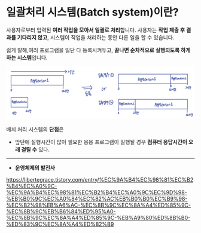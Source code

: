# 일괄처리 시스템(Batch system)이란?

사용자로부터 입력된 **여러 작업을 모아서 일괄로 처리**합니다. 사용자는 **작업 제출 후 결과를 기다리지 않고**, 시스템이 작업을 처리하는 동안 다른 일을 할 수 있습니다.

쉽게 말해,여러 프로그램을 일단 다 등록시켜두고, **끝나면 순차적으로 실행되도록 하게 하는 시스템**입니다.

![img.png](배치_시스템.png)

배치 처리 시스템의 **단점**은
- 앞단에 실행시간이 많이 필요한 응용 프로그램이 실행될 경우 **컴퓨터 응답시간이 오래 걸릴 수** 있다. 

___

- **운영체제의 발전사**

https://libertegrace.tistory.com/entry/%EC%9A%B4%EC%98%81%EC%B2%B4%EC%A0%9C-%EC%9A%B4%EC%98%81%EC%B2%B4%EC%A0%9C%EC%9D%98-%EB%B0%9C%EC%A0%84%EC%82%AC%EB%B0%B0%EC%B9%98-%EC%B2%98%EB%A6%AC-%EC%8B%9C%EC%8A%A4%ED%85%9C-%EC%8B%9C%EB%B6%84%ED%95%A0-%EC%8B%9C%EC%8A%A4%ED%85%9C-%EB%A9%80%ED%8B%B0-%ED%83%9C%EC%8A%A4%ED%82%B9